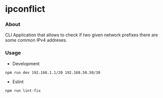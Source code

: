 ipconflict
===

### About

CLI Application that allows to check if two given network prefixes there are some common IPv4 addreses.

### Usage

- Development

```shell
npm run dev 192.168.1.1/20 192.168.50.50/30
```

- Eslint

```shell
npm run lint-fix
```
